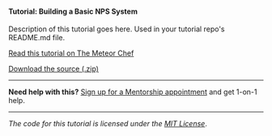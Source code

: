 #### Tutorial: Building a Basic NPS System

Description of this tutorial goes here. Used in your tutorial repo's README.md file.

[Read this tutorial on The Meteor Chef](https://themeteorchef.com/tutorials/building-interactive-emails)  

[Download the source (.zip)](https://github.com/themeteorchef/building-interactive-emails/archive/master.zip)

---

**Need help with this?** [Sign up for a Mentorship appointment](https://themeteorchef.com/mentorship?readme=building-interactive-emails) and get 1-on-1 help.

---

_The code for this tutorial is licensed under the [MIT License](http://opensource.org/licenses/MIT)_.
